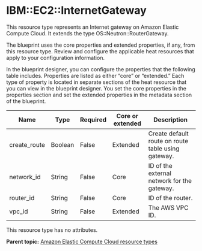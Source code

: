 # IBM::EC2::InternetGateway

This resource type represents an Internet gateway on Amazon Elastic Compute Cloud. It extends the type OS::Neutron::RouterGateway.

The blueprint uses the core properties and extended properties, if any, from this resource type. Review and configure the applicable heat resources that apply to your configuration information.

In the blueprint designer, you can configure the properties that the following table includes. Properties are listed as either “core” or “extended.” Each type of property is located in separate sections of the heat resource that you can view in the blueprint designer. You set the core properties in the properties section and set the extended properties in the metadata section of the blueprint.

|Name|Type|Required|Core or extended|Description|
|----|----|--------|----------------|-----------|
|create\_route|Boolean|False|Extended|Create default route on route table using gateway.|
|network\_id|String|False|Core|ID of the external network for the gateway.|
|router\_id|String|False|Core|ID of the router.|
|vpc\_id|String|False|Extended|The AWS VPC ID.|

This resource type has no attributes.

**Parent topic:** [Amazon Elastic Compute Cloud resource types](../../com.edt.heat.reference.doc/topics/ref_heat_types_ec2_ov.md)

